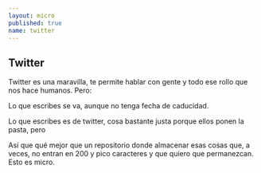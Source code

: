 ```yaml
---
layout: micro
published: true
name: twitter
---
```


## Twitter

Twitter es una maravilla, te permite hablar con gente y todo ese rollo que nos hace humanos. Pero:

Lo que escribes se va, aunque no tenga fecha de caducidad.

Lo que escribes es de twitter, cosa bastante justa porque ellos ponen la pasta, pero 

Así que qué mejor que un repositorio donde almacenar esas cosas que, a veces, no entran en 200 y pico caracteres y que quiero que permanezcan. Esto es micro.

